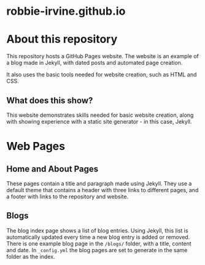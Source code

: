 # robbie-irvine.github.io

# About this repository

This repository hosts a GitHub Pages website. The website is an example of a blog made in Jekyll, with dated posts and automated page creation.

It also uses the basic tools needed for website creation, such as HTML and CSS.

## What does this show?

This website demonstrates skills needed for basic website creation, along with showing experience with a static site generator - in this case, Jekyll.

# Web Pages

## Home and About Pages
These pages contain a title and paragraph made using Jekyll. They use a default theme that contains a header with three links to different pages, and a footer with links to the repository and website.

## Blogs
The blog index page shows a list of blog entries. Using Jekyll, this list is automatically updated every time a new blog entry is added or removed. There is one example blog page in the `/blogs/` folder, with a title, content and date. In `_config.yml` the blog pages are set to generate in the same folder as the index.
